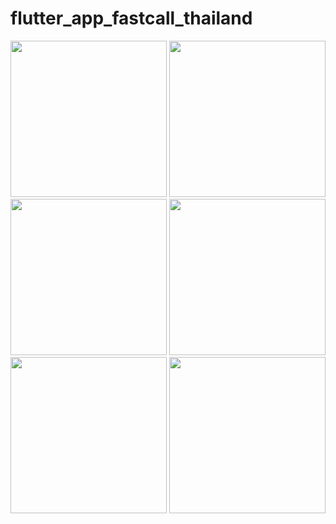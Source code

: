 # flutter_app_fastcall_thailand


<img src="https://user-images.githubusercontent.com/69613404/141376012-e89e6cf4-7e3e-403e-9978-36b3ee8309d7.png" width = "250">
<img src="https://user-images.githubusercontent.com/69613404/141376019-d10bc6b4-c4d3-4425-83c4-2d1174bc7a27.png" width = "250">
<img src="https://user-images.githubusercontent.com/69613404/141376021-ca8bf1b5-07d3-43b7-bdcc-10e0c06d5a0b.png" width = "250">
<img src="https://user-images.githubusercontent.com/69613404/141376023-1336cd1c-5cfc-4c2d-bea6-95ca52f29063.png" width = "250">
<img src="https://user-images.githubusercontent.com/69613404/141376027-216c021e-4005-4e4d-b51b-1df8740c8612.png" width = "250">
<img src="https://user-images.githubusercontent.com/69613404/141376029-236400a2-e56d-4025-ad28-5a774f27fdf7.png" width = "250">
